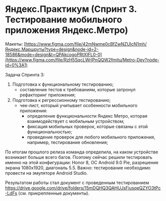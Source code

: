 # Яндекс.Практикум (Спринт 3. Тестирование мобильного приложения Яндекс.Метро)
Макеты: [https://www.figma.com/file/42mNwme0cBfZwNZUIcN1mh/Яндекс.Маршруты?type=design&node-id=2-18586&mode=design&t=QPAkcogoPRtXIFL0-0](https://www.figma.com/file/RzH5SqcLWrIPnQQW2fmitu/Metro-Dev?node-id=0%3A1)

Задача Спринта 3:

1) Подготовка к функциональному тестированию;
   - составление тестов к требованиям, которые затронул рефакторинг приложения;
2) Подготовка к регрессионному тестированию;
   - чек-лист, который учитывает особенности мобильного приложения: 
     - определение функциональности Яндекс Метро, которая взаимодействует с мобильным устройством;
     - фиксация мобильных проверок, которые связаны с этой функциональностью;
     - проведение проверок для любого мобильного приложения, например, тестирование обновления;
    
По итогам прошлого релиза команда определила, на каком устройстве возникает больше всего багов. Поэтому сейчас решили тестировать именно на этой конфигурации: Honor 8, ОС Android 9.0 Pie, разрешение экрана 1080х1920, диагональ 5.5. Важно: тестирование необходимо провести на эмуляторе Android Studio. 

Результатом работы стал документ с проведенным тестированием https://drive.google.com/drive/folders/15mDQHQ3QAHUJsFiusqeQZYO3tPc-LdFs (см. прикрепленные документы).
